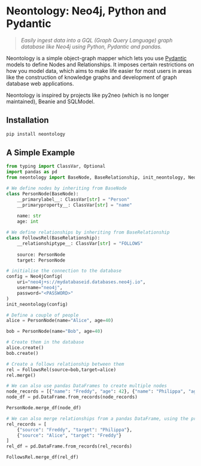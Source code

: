 # Neontology: Neo4j, Python and Pydantic

> *Easily ingest data into a GQL (Graph Query Language) graph database like Neo4j using Python, Pydantic and pandas.*

Neontology is a simple object-graph mapper which lets you use [Pydantic](https://pydantic-docs.helpmanual.io/) models to define Nodes and Relationships. It imposes certain restrictions on how you model data, which aims to make life easier for most users in areas like the construction of knowledge graphs and development of graph database web applications.

Neontology is inspired by projects like py2neo (which is no longer maintained), Beanie and SQLModel.

## Installation

```bash
pip install neontology
```

## A Simple Example

```python
from typing import ClassVar, Optional
import pandas as pd
from neontology import BaseNode, BaseRelationship, init_neontology, Neo4jConfig

# We define nodes by inheriting from BaseNode
class PersonNode(BaseNode):
    __primarylabel__: ClassVar[str] = "Person"
    __primaryproperty__: ClassVar[str] = "name"
    
    name: str
    age: int

# We define relationships by inheriting from BaseRelationship
class FollowsRel(BaseRelationship):
    __relationshiptype__: ClassVar[str] = "FOLLOWS"
    
    source: PersonNode
    target: PersonNode

# initialise the connection to the database
config = Neo4jConfig(
    uri="neo4j+s://mydatabaseid.databases.neo4j.io", 
    username="neo4j",
    password="<PASSWORD>"
)
init_neontology(config) 

# Define a couple of people
alice = PersonNode(name="Alice", age=40)

bob = PersonNode(name="Bob", age=40)

# Create them in the database
alice.create()
bob.create()

# Create a follows relationship between them
rel = FollowsRel(source=bob,target=alice)
rel.merge()

# We can also use pandas DataFrames to create multiple nodes
node_records = [{"name": "Freddy", "age": 42}, {"name": "Philippa", "age":42}]
node_df = pd.DataFrame.from_records(node_records)

PersonNode.merge_df(node_df)

# We can also merge relationships from a pandas DataFrame, using the primary property values of the nodes
rel_records = [
    {"source": "Freddy", "target": "Philippa"},
    {"source": "Alice", "target": "Freddy"}
]
rel_df = pd.DataFrame.from_records(rel_records)

FollowsRel.merge_df(rel_df)
```

